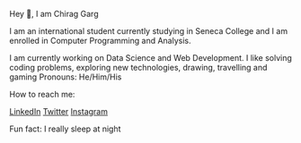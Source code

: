 Hey 👋, I am Chirag Garg

I am an international student currently studying in Seneca College and I am enrolled in Computer Programming and Analysis.

I am currently working on Data Science and Web Development.
I like solving coding problems, exploring new technologies, drawing, travelling and gaming
Pronouns: He/Him/His

How to reach me:

[LinkedIn](https://www.linkedin.com/in/gargt615/)
[Twitter](https://twitter.com/gargt615)
[Instagram](https://www.instagram.com/chiraggarg547/)

Fun fact: I really sleep at night
